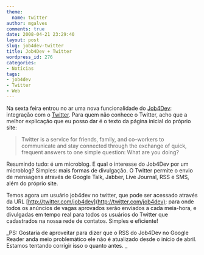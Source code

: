 ```yaml
---
theme:
  name: twitter
author: mgalves
comments: true
date: 2008-04-21 23:29:40
layout: post
slug: job4dev-twitter
title: Job4Dev + Twitter
wordpress_id: 276
categories:
- Notícias
tags:
- job4dev
- Twitter
- Web
---
```


Na sexta feira entrou no ar uma nova funcionalidade do [Job4Dev](http://job4dev.com): integração com o [Twitter](http://twitter.com). Para quem não conhece o Twitter, acho que a melhor explicação que eu posso dar é o texto da página inicial do próprio site:


> Twitter is a service for friends, family, and co–workers to communicate and stay connected through the exchange of quick, frequent answers to one simple question: What are you doing?


Resumindo tudo: é um microblog. E qual o interesse do Job4Dev por um microblog? Simples: mais formas de divulgação. O Twitter permite o envio de mensagens através de Google Talk, Jabber, Live Journal, RSS e SMS, além do próprio site.

Temos agora um usuário job4dev no twitter, que pode ser acessado através da URL [http://twitter.com/job4dev](http://twitter.com/job4dev): para onde todos os anúncios de vagas aprovados serão enviados a cada meia-hora, e divulgadas em tempo real para todos os usuários do Twitter que cadastrados na nossa rede de contatos. Simples e eficiente!

_PS: Gostaria de aproveitar para dizer que o RSS do Job4Dev no Google Reader anda meio problemático ele não é atualizado desde o início de abril. Estamos tentando corrigir isso o quanto antes. _
